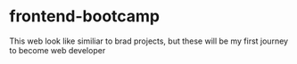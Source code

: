 # frontend-bootcamp
This web look like similiar to brad projects, but these will be my first journey to become web developer 

